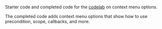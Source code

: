 ---
---
Starter code and completed code for the [codelab](https://blocklycodelabs.dev/codelabs/context-menu-option/index.html) on context menu options.

The completed code adds context menu options that show how to use precondition, scope, callbacks, and more.
